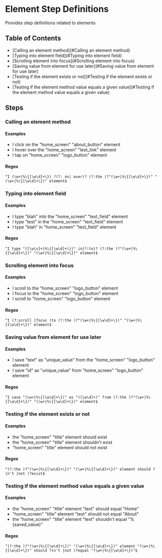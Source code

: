 # Element Step Definitions

Provides step definitions related to elements



## Table of Contents

- [Calling an element method](#Calling an element method)
- [Typing into element field](#Typing into element field)
- [Scrolling element into focus](#Scrolling element into focus)
- [Saving value from element for use later](#Saving value from element for use later)
- [Testing if the element exists or not](#Testing if the element exists or not)
- [Testing if the element method value equals a given value](#Testing if the element method value equals a given value)

## Steps 



### Calling an element method

#### Examples

- I click on the "home_screen" "about_button" element
- I hover over the "home_screen" "test_link" element
- I tap on "home_screen" "logo_button" element


#### Regex

```^I (\w+|%\{[\w\d]+\}) ?(?: on| over)? (?:the )?"(\w+|%\{[\w\d]+\})" "(\w+|%\{[\w\d]+\})" element$```




### Typing into element field

#### Examples

- I type "blah" into the "home_screen" "text_field" element
- I type "test" in the "home_screen" "text_field" element
- I type "blah" in "home_screen" "text_field" element


#### Regex

```^I type "([\w\s]+|%\{[\w\d]+\})" in(?:to)? (?:the )?"(\w+|%\{[\w\d]+\})" "(\w+|%\{[\w\d]+\})" element$```




### Scrolling element into focus

#### Examples

- I scroll to the "home_screen" "logo_button" element
- I focus to the "home_screen" "logo_button" element
- I scroll to "home_screen" "logo_button" element


#### Regex

```^I (?:scroll |focus )to (?:the )?"(\w+|%\{[\w\d]+\})" "(\w+|%\{[\w\d]+\})" element$```




### Saving value from element for use later

#### Examples

- I save "text" as "unique_value" from the "home_screen" "logo_button" element
- I save "id" as "unique_value" from "home_screen" "logo_button" element


#### Regex

```^I save "(\w+|%\{[\w\d]+\})" as "([\w\d]+)" from (?:the )?"(\w+|%\{[\w\d]+\})" "(\w+|%\{[\w\d]+\})" element$```




### Testing if the element exists or not

#### Examples

- the "home_screen" "title" element should exist
- the "home_screen" "title" element shouldn't exist
- "home_screen" "title" element should not exist


#### Regex

```^(?:the )?"(\w+|%\{[\w\d]+\})" "(\w+|%\{[\w\d]+\})" element should ?(n't |not )?exist$```




### Testing if the element method value equals a given value

#### Examples

- the "home_screen" "title" element "text" should equal "Home"
- "home_screen" "title" element "text" should not equal "About"
- the "home_screen" "title" element "text" shouldn't equal "%{saved_value}"


#### Regex

```^(?:the )?"(\w+|%\{[\w\d]+\})" "(\w+|%\{[\w\d]+\})" element "(\w+|%\{[\w\d]+\})" should ?(n't |not )?equal "(\w+|%\{[\w\d]+\})"$```


